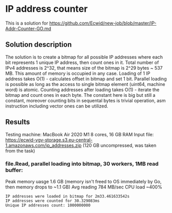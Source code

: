 # IP address counter

This is a solution for https://github.com/Ecwid/new-job/blob/master/IP-Addr-Counter-GO.md

## Solution description
The solution is to create a bitmap for all possible IP addresses where each bit represents 1 unique IP address, then count ones in it.
Total number of IPv4 addresses is 2^32, that means size of the bitmap is 2^29 bytes ~ 537 MB. This amount of memory is occupied in any case.
Loading of 1 IP address takes O(1) - calculates offset in bitmap and set 1 bit. Parallel loading is possible as long as the access to single bitmap element (uint64, machine word) is atomic.
Counting addresses after loading takes O(1) - iterate the bitmap and count ones in each byte. The constant here is big but still a constant, moreover counting bits in sequental bytes is trivial operation, asm instruction including vector ones can be utilized.

## Results
Testing machine: MacBook Air 2020 M1 8 cores, 16 GB RAM
Input file: https://ecwid-vgv-storage.s3.eu-central-1.amazonaws.com/ip_addresses.zip (120 GB uncompressed, was taken from the task)

### file.Read, parallel loading into bitmap, 30 workers, 1MB read buffer:
Peak memory uasge 1.6 GB (memory isn't freed to OS immediately by Go, then memory drops to ~1.1 GB)
Avg reading 784 MB/sec
CPU load ~400%
```
IP addresses were loaded in bitmap for 2m33.461633542s
IP addresses were counted for 30.329083ms
Unique IP addresses count: 1000000000
```